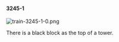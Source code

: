 #### 3245-1
![train-3245-1-0.png](https://github.com/lil-lab/nlvr/raw/master/nlvr/train/images/68/train-3245-1-0.png "train-3245-1-0.png")

There is a black block as the top of a tower.